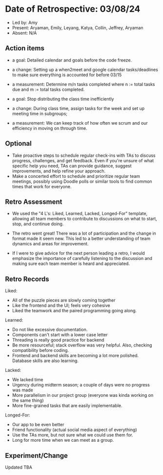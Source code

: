 # Date of Retrospective: 03/08/24

* Led by: Amy 
* Present: Aryaman, Emily, Leyang, Katya, Collin, Jeffrey, Aryaman
* Absent: N/A

## Action items

* a goal: Detailed calendar and goals before the code freeze. 
* a change: Setting up a when2meet and google calendar tasks/deadlines to make sure everything is accounted for before 03/15
* a measurement: Determine m/n tasks completed where n := total tasks due and m := total tasks completed.
  
* a goal: Stop distributing the class time inefficiently 
* a change: During class time, assign tasks for the week and set up meeting time in subgroups; 
* a measurement: We can keep track of how often we scrum and our efficiency in moving on through time.

## Optional

* Take proactive steps to schedule regular check-ins with TAs to discuss progress, challenges, and get feedback. Even if you're unsure of what specific help you need, TAs can provide guidance, suggest improvements, and help refine your approach.
* Make a concerted effort to schedule and prioritize regular team meetings, possibly using Doodle polls or similar tools to find common times that work for everyone. 

## Retro Assessment
* We used the "4 L's: Liked, Learned, Lacked, Longed-For" template, allowing all team members to contribute to discussions on what to start, stop, and continue doing.
   
* The retro went great! There was a lot of participation and the change in format made it seem new. This led to a better understanding of team dynamics and areas for improvement.

* If I were to give advice for the next person leading a retro, I would emphasize the importance of carefully listening to the discussion and making sure each team member is heard and appreciated.

## Retro Records
Liked:
- All of the puzzle pieces are slowly coming together
- Like the frontend and the UI; feels very cohesive
- Liked the teamwork and the paired programming going along.

Learned:
- Do not like excessive documentation.
- Components can't start with a lower case letter
- Threading is really good practice for backend
- Be more resourceful; stack overflow was very helpful. Also, checking compatibility before coding. 
- Frontend and backend skills are becoming a lot more polished. Database skills are also learning. 

Lacked:
- We lacked time
- Urgency during midterm season; a couple of days were no progress was made
- More parallelism in our project group (everyone was kinda working on the same thing)
- More fine-grained tasks that are easily implementable. 

Longed-For: 
- Our app to be even better
- Friend functionality (actual social media aspect of everything)
- Use the TAs more, but not sure what we could use them for.
- Long for more time when we can meet as a group. 


## Experiment/Change
Updated TBA
